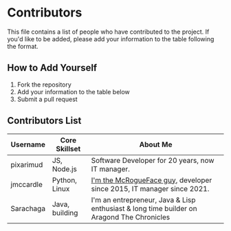 # Contributors

This file contains a list of people who have contributed to the project. If you'd like to be added, please add your information to the table following the format.

## How to Add Yourself

1. Fork the repository
2. Add your information to the table below
3. Submit a pull request

## Contributors List

| Username  | Core Skillset | About Me                                         |
| --------- | ------------- | ------------------------------------------------ |
| pixarimud | JS, Node.js   | Software Developer for 20 years, now IT manager. |
| jmccardle | Python, Linux | [I'm the McRogueFace guy](https://github.com/jmccardle/McRogueFace), developer since 2015, IT manager since 2021.|
| Sarachaga | Java, building | I'm an entrepreneur, Java & Lisp enthusiast & long time builder on Aragond The Chronicles |


